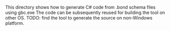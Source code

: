 This directory shows how to generate C# code from .bond schema files using gbc.exe
The code can be subsequently reused for building the tool on other OS.
TODO: find the tool to generate the source on non-Windows platform.

